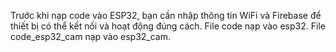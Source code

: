 Trước khi nạp code vào ESP32, bạn cần nhập thông tin WiFi và Firebase để thiết bị có thể kết nối và hoạt động đúng cách.
File code nạp vào esp32.
File code_esp32_cam nạp vào esp32_cam.
